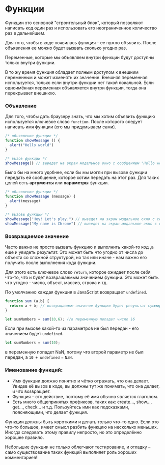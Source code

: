 # Функции
Функции это основной "строительный блок", который позволяют написать код один раз и использовать его неограниченное количество раз в дальнейшем. 

Для того, чтобы в коде появилась функция - ее нужно объявить. После объявления ее можно будет вызвать сколько угодно раз.

Переменные, которые мы объявляем внутри функции будут доступны только внутри функции.

В то жу время функция обладает полным доступом к внешним переменным и может изменять их значение. Внешняя переменная используется, только если внутри функции нет такой локальной. Если одноимённая переменная объявляется внутри функции, тогда она перекрывает внешнюю.




### Объявление 
Для того, чтобы дать браузеру знать, что мы хотим объявить функцию используется ключевое слово `function`. После которого следует написать имя функции (его мы придумываем сами).

```js
/* объявление функции */
function showMessage () {
  alert("Hello world")
}

/* вызов функции */
showMessage() // выведет на экран модальное окно с сообщением "Hello world"
```

Было бы на много удобнее, если бы мы могли при вызове функции передать ей сообщение, которое хотим передать на этот раз. Для таких целей есть **аргументы** или **параметры** функции.

```js
/* объявление функции */
function showMessage (message) {
  alert(message)
}

/* вызовы функции */
showMessage("Hey! Let's play.") // выведет на экран модальное окно с сообщением "Hey! Let's play."
showMessage("My name is Chrome") // выведет на экран модальное окно с сообщением "My name is Chrome"
```

### Возвращаемое значение
Часто важно не просто вызвать функцию и выполнить какой-то код ,а еще и увидеть результат. Это может быть что угодно от числа до объекта со сложной структурой, но так или иначе - нам важно его получить после выполнения кода функции.

Для этого есть ключевое слово `return`, которое ожидает после себя что-то, что и будет возвращаемым значением функции. Это может быть что угодно - число, объект, массив, строка и тд.

По умолчанию каждая функция в JavaScript возвращает `undefined`.

```js
function sum (a,b) {
  return a + b; // возвращаемым значение функции будет результат суммирования двух аргументов
}

let sumNumbers = sum(10,6); //в переменную попадет число 16
```

Если при вызове какой-то из параметров не был передан - его значением будет `undefined`.

```js
let sumNumbers = sum(10);
```
в переменную попадет NaN, потому что второй параметр не был передан, а `10 + undefined` = `NaN`.

### Именование функций:

* Имя функции должно понятно и чётко отражать, что она делает. Увидев её вызов в коде, вы должны тут же понимать, что она делает, и что возвращает.
* Функция – это действие, поэтому её имя обычно является глаголом.
* Есть много общепринятых префиксов, таких как: create..., show..., get..., check... и т.д. Пользуйтесь ими как подсказками, поясняющими, что делает функция.

Функции должны быть короткими и делать только что-то одно. Если это что-то большое, имеет смысл разбить функцию на несколько меньших. Иногда следовать этому правилу непросто, но это определённо хорошее правило.

Небольшие функции не только облегчают тестирование, и отладку – само существование таких функций выполняет роль хороших комментариев!